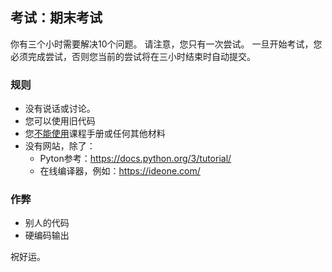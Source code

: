 ## 考试：期末考试
你有三个小时需要解决10个问题。 请注意，您只有一次尝试。
一旦开始考试，您必须完成尝试，否则您当前的尝试将在三小时结束时自动提交。

### 规则
- 没有说话或讨论。
- 您可以使用旧代码
- 您<u>不能使用</u>课程手册或任何其他材料
- 没有网站，除了：
  - Pyton参考：https://docs.python.org/3/tutorial/
  - 在线编译器，例如：https://ideone.com/

### 作弊
- 别人的代码
- 硬编码输出

祝好运。

